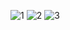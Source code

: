 ![1](https://user-images.githubusercontent.com/51374792/91930716-8f768d80-ed1c-11ea-867c-25ff6943914b.png)
![2](https://user-images.githubusercontent.com/51374792/91930719-90a7ba80-ed1c-11ea-9be4-34a41b218b67.png)
![3](https://user-images.githubusercontent.com/51374792/91930721-91405100-ed1c-11ea-9def-792fa58f3a66.png)
